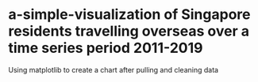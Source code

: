 # a-simple-visualization of Singapore residents travelling overseas over a time series period 2011-2019
Using matplotlib to create a chart after pulling and cleaning data


